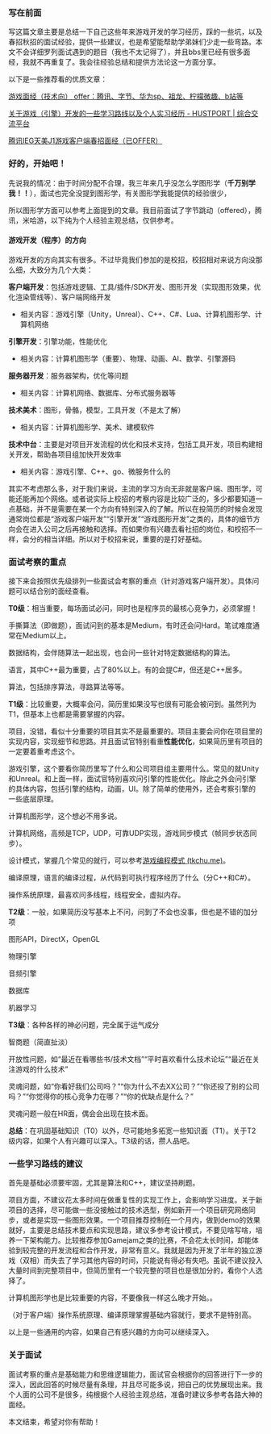 ### 写在前面

写这篇文章主要是总结一下自己这些年来游戏开发的学习经历，踩的一些坑，以及春招秋招的面试经验，提供一些建议，也是希望能帮助学弟妹们少走一些弯路。本文不会详细罗列面试遇到的题目（我也不太记得了），并且bbs里已经有很多面经，我就不再重复了。我会往经验总结和提供方法论这一方面分享。

以下是一些推荐看的优质文章：

[游戏面经（技术向） offer：腾讯、字节、华为sp、祖龙、柠檬微趣、b站等](https://bbs.hustunique.com/thread/info/ck9y5ytuf0bjm072626f4lpw6/1)

[关于游戏（引擎）开发的一些学习路线以及个人实习经历 - HUSTPORT | 综合交流平台](https://hustport.com/d/181)

[腾讯IEG天美J1游戏客户端春招面经（已OFFER）](https://bbs.hustunique.com/thread/info/ckmr7g7cp0njw0799b1kns3q0/1)

### 好的，开始吧！

先说我的情况：由于时间分配不合理，我三年来几乎没怎么学图形学（**千万别学我！！**），面试也完全没提到图形学，有关图形学我能提供的经验很少，

所以图形学方面可以参考上面提到的文章。我目前面试了字节跳动（offered），腾讯，米哈游，以下纯为个人经验主观总结，仅供参考。

#### 游戏开发（程序）的方向

游戏开发的方向其实有很多。不过毕竟我们参加的是校招，校招相对来说方向没那么细，大致分为几个大类：

**客户端开发**：包括游戏逻辑、工具/插件/SDK开发、图形开发（实现图形效果，优化渲染管线等）、客户端网络开发

- 相关内容：游戏引擎（Unity，Unreal）、C++、C#、Lua、计算机图形学、计算机网络

**引擎开发**：引擎功能，性能优化

- 相关内容：计算机图形学（重要）、物理、动画、AI、数学、引擎源码

**服务器开发**：服务器架构，优化等问题

- 相关内容：计算机网络、数据库、分布式服务器等

**技术美术**：图形，骨骼，模型，工具开发（不是太了解）

- 相关内容：计算机图形学、美术、建模软件

**技术中台**：主要是对项目开发流程的优化和技术支持，包括工具开发，项目构建相关开发，帮助各项目组加快开发效率

- 相关内容：游戏引擎、C++、go、微服务什么的

其实不考虑那么多，对于我们来说，主流的学习方向无非就是客户端、图形学，可能还能再加个网络。或者说实际上校招的考察内容是比较广泛的，多少都要知道一点基础，并不是需要在某一个方向有特别深入的了解。所以在投简历的时候会发现通常岗位都是“游戏客户端开发”“引擎开发”“游戏图形开发”之类的，具体的细节方向会在进入公司之后再接触和选择。而如果你有兴趣去看社招的岗位，和校招不一样，会分的相当详细。所以对于校招来说，重要的是打好基础。

### 面试考察的重点

接下来会按照优先级排列一些面试会考察的重点（针对游戏客户端开发）。具体问题可以结合别的面经查看。

**T0级**：相当重要，每场面试必问，同时也是程序员的最核心竞争力，必须掌握！

手撕算法（即做题），面试问到的基本是Medium，有时还会问Hard。笔试难度通常在Medium以上。

数据结构，会伴随算法一起出现，也会问一些针对特定数据结构的算法。

语言，其中C++最为重要，占了80%以上。有的会提C#，但还是C++居多。

算法，包括排序算法，寻路算法等等。

**T1级**：比较重要，大概率会问，简历里如果没写也很有可能会被问到。虽然列为T1，但基本上也都是需要掌握的内容。

项目，没错，看似十分重要的项目其实不是最重要的。项目主要会问你在项目里的实现内容，实现细节和思路。并且面试官特别看重**性能优化**，如果简历里有项目的一定要着重考虑这个。

游戏引擎，这个要看你简历里写了什么和公司项目组主要用什么。常见的就Unity和Unreal。和上面一样，面试官特别喜欢问引擎的性能优化。除此之外会问引擎的具体内容，包括引擎的结构，动画，UI。除了简单的使用外，还会考察引擎的一些底层原理。

计算机图形学，这个想必不用多说。

计算机网络，高频是TCP，UDP，可靠UDP实现，游戏同步模式（帧同步状态同步）。

设计模式，掌握几个常见的就行，可以参考[游戏编程模式 (tkchu.me)](https://gpp.tkchu.me/)。

编译原理，语言的编译过程，从代码到可执行程序经历了什么（分C++和C#）。

操作系统原理，最喜欢问多线程，线程安全，虚拟内存。

**T2级**：一般，如果简历没写基本上不问，问到了不会也没事，但也是不错的加分项

图形API，DirectX，OpenGL

物理引擎

音频引擎

数据库

机器学习

**T3级**：各种各样的神必问题，完全属于运气成分

智商题（简直扯淡）

开放性问题，如“最近在看哪些书/技术文档”“平时喜欢看什么技术论坛”“最近在关注游戏的什么技术”

灵魂问题，如“你看好我们公司吗？”“你为什么不去XX公司？”“你还投了别的公司吗？”“你觉得你的核心竞争力在哪？”“你的优缺点是什么？”

灵魂问题一般在HR面，偶会会出现在技术面。

**总结**：在巩固基础知识（T0）以外，尽可能地多拓宽一些知识面（T1）。关于T2级内容，如果个人有兴趣可以深入。T3级的话，攒人品吧。

### 一些学习路线的建议

首先是基础必须要牢固，尤其是算法和C++，建议坚持刷题。

项目方面，不建议花太多时间在做重复性的实现工作上，会影响学习进度。关于新项目的选择，尽可能做一些没接触过的技术选型，例如新开一个项目研究网络同步，或者是实现一些图形效果。一个项目推荐控制在一个月内，做到demo的效果就好，主要是总结技术要点和实现思路，建议多参考设计模式，不要见啥写啥，培养一下架构能力。比较推荐参加Gamejam之类的比赛，不会花太长时间，却能体验到较完整的开发流程和合作开发，非常有意义。我就是因为开发了半年的独立游戏（双相）而失去了学习其他内容的时间，只能说有得必有失吧。虽说不建议投入大量时间到完整项目中，但简历里有一个较完整的项目也是很加分的，看你个人选择了。

计算机图形学也是比较重要的内容，不要像我一样这么晚才开始。。

（对于客户端）操作系统原理、编译原理掌握基础内容就行，要求不是特别高。

以上是一些通用的内容，如果自己有感兴趣的方向可以继续深入。

### 关于面试

面试考察的重点是基础能力和思维逻辑能力，面试官会根据你的回答进行下一步的深入，因此回答的时候尽量有条理，并且尽可能多说，把自己的优势展现出来。我个人面的公司不是很多，纯根据个人经验主观总结，准备时建议多参考各路大神的面经。

本文结束，希望对你有帮助！

